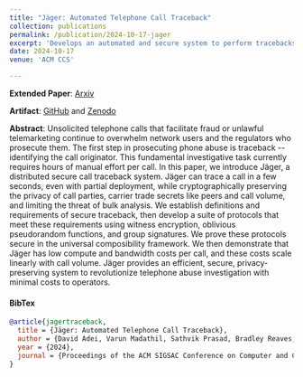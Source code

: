 ```yaml
---
title: "Jäger: Automated Telephone Call Traceback"
collection: publications
permalink: /publication/2024-10-17-jager
excerpt: 'Develops an automated and secure system to perform tracebacks -- an investigative task of identifying the point of origin of illegal robocalls.'
date: 2024-10-17
venue: 'ACM CCS'

---
```


**Extended Paper**: [Arxiv](https://arxiv.org/abs/2409.02839) 

**Artifact**: [GitHub](https://github.com/wspr-ncsu/jaeger) and [Zenodo](https://zenodo.org/doi/10.5281/zenodo.12733869)


**Abstract**: Unsolicited telephone calls that facilitate fraud or unlawful telemarketing continue to overwhelm network users and the regulators who prosecute them. The first step in prosecuting phone abuse is traceback -- identifying the call originator. This fundamental investigative task currently requires hours of manual effort per call. In this paper, we introduce Jäger, a distributed secure call traceback system. Jäger can trace a call in a few seconds, even with partial deployment, while cryptographically preserving the privacy of call parties, carrier trade secrets like peers and call volume, and limiting the threat of bulk analysis. We establish definitions and requirements of secure traceback, then develop a suite of protocols that meet these requirements using witness encryption, oblivious pseudorandom functions, and group signatures. We prove these protocols secure in the universal composibility framework. We then demonstrate that Jäger has low compute and bandwidth costs per call, and these costs scale linearly with call volume. Jäger provides an efficient, secure, privacy-preserving system to revolutionize telephone abuse investigation with minimal costs to operators. 


#### BibTex

```Bibtex
@article{jagertraceback,
  title = {Jäger: Automated Telephone Call Traceback},
  author = {David Adei, Varun Madathil, Sathvik Prasad, Bradley Reaves, Alessandra Scafuro},
  year = {2024},
  journal = {Proceedings of the ACM SIGSAC Conference on Computer and Communications Security (ACM CCS)},
}
```